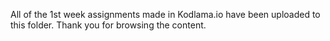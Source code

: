 All of the 1st week assignments made in Kodlama.io have been uploaded to this folder. Thank you for browsing the content.
